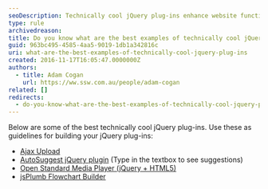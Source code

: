 ```yaml
---
seoDescription: Technically cool jQuery plug-ins enhance website functionality with advanced features and user-friendly interfaces.
type: rule
archivedreason:
title: Do you know what are the best examples of technically cool jQuery plug-ins?
guid: 963bc495-4585-4aa5-9019-1db1a342816c
uri: what-are-the-best-examples-of-technically-cool-jquery-plug-ins
created: 2016-11-17T16:05:47.0000000Z
authors:
  - title: Adam Cogan
    url: https://ww.ssw.com.au/people/adam-cogan
related: []
redirects:
  - do-you-know-what-are-the-best-examples-of-technically-cool-jquery-plug-ins
---
```


Below are some of the best technically cool jQuery plug-ins. Use these as guidelines for building your jQuery plug-ins:

<!--endintro-->

- [Ajax Upload](https://www.jqueryscript.net/demo/jQuery-AJAX-File-Uploader-FileUp/)
- [AutoSuggest jQuery plugin](https://drew.tenderapp.com/kb/autosuggest-jquery-plugin) (Type in the textbox to see suggestions)
- [Open Standard Media Player (jQuery + HTML5)](http://mediafront.org/osmplayer/#.Yji37ZrMLso)
- [jsPlumb Flowchart Builder](https://demo.jsplumbtoolkit.com/flowchart-builder/)
